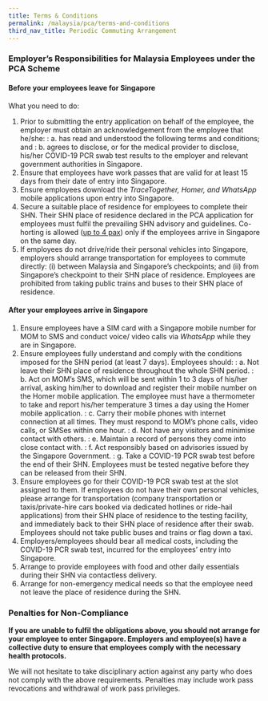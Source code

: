 ```yaml
---
title: Terms & Conditions
permalink: /malaysia/pca/terms-and-conditions
third_nav_title: Periodic Commuting Arrangement
---
```


### **Employer’s Responsibilities for Malaysia Employees under the PCA Scheme**

#### Before your employees leave for Singapore

What you need to do:

1. Prior to submitting the entry application on behalf of the employee, the employer must obtain an acknowledgement from the employee that he/she:
: a. has read and understood the following terms and conditions; and
: b. agrees to disclose, or for the medical provider to disclose, his/her COVID-19 PCR swab test results to the employer and relevant government authorities in Singapore.
2. Ensure that employees have work passes that are valid for at least 15 days from their date of entry into Singapore.
3. Ensure employees download the <em>TraceTogether, Homer, and WhatsApp</em> mobile applications upon entry into Singapore.
4. Secure a suitable place of residence for employees to complete their SHN. Their SHN place of residence declared in the PCA application for employees must fulfil the prevailing SHN advisory and guidelines. Co-horting is allowed (<u>up to 4 pax</u>) only if the employees arrive in Singapore on the same day.
5. If employees do not drive/ride their personal vehicles into Singapore, employers should arrange transportation for employees to commute directly: (i) between Malaysia and Singapore’s checkpoints; and (ii) from Singapore’s checkpoint to their SHN place of residence. Employees are prohibited from taking public trains and buses to their SHN place of residence.

#### After your employees arrive in Singapore

1. Ensure employees have a SIM card with a Singapore mobile number for MOM to SMS and conduct voice/ video calls via <em>WhatsApp</em> while they are in Singapore.
2. Ensure employees fully understand and comply with the conditions imposed for the SHN period (at least 7 days). Employees should:
: a. Not leave their SHN place of residence throughout the whole SHN period.
: b. Act on MOM’s SMS, which will be sent within 1 to 3 days of his/her arrival, asking him/her to download and register their mobile number on the Homer mobile application. The employee must have a thermometer to take and report his/her temperature 3 times a day using the Homer mobile application.
: c. Carry their mobile phones with internet connection at all times. They must respond to MOM’s phone calls, video calls, or SMSes within one hour.
: d. Not have any visitors and minimise contact with others.
: e. Maintain a record of persons they come into close contact with.
: f. Act responsibly based on advisories issued by the Singapore Government.
: g. Take a COVID-19 PCR swab test before the end of their SHN. Employees must be tested negative before they can be released from their SHN.
3. Ensure employees go for their COVID-19 PCR swab test at the slot assigned to them. If employees do not have their own personal vehicles, please arrange for transportation (company transportation or taxis/private-hire cars booked via dedicated hotlines or ride-hail applications) from their SHN place of residence to the testing facility, and immediately back to their SHN place of residence after their swab. Employees should not take public buses and trains or flag down a taxi. 
4. Employers/employees should bear all medical costs, including the COVID-19 PCR swab test, incurred for the employees’ entry into Singapore.
5. Arrange to provide employees with food and other daily essentials during their SHN via contactless delivery.
6. Arrange for non-emergency medical needs so that the employee need not leave the place of residence during the SHN.

### **Penalties for Non-Compliance**

**If you are unable to fulfil the obligations above, you should not arrange for your employee to enter Singapore. Employers and employee(s) have a collective duty to ensure that employees comply with the necessary health protocols.**

We will not hesitate to take disciplinary action against any party who does not comply with the above requirements. Penalties may include work pass revocations and withdrawal of work pass privileges.
